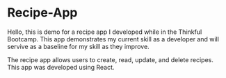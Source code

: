 # Recipe-App

Hello, this is demo for a recipe app I developed while in the Thinkful Bootcamp. This app demonstrates my current skill as a developer and will servive as a baseline for my skill as they improve.

The recipe app allows users to create, read, update, and delete recipes. This app was developed using React.